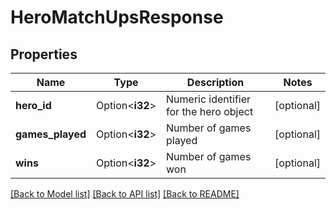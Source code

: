 # HeroMatchUpsResponse

## Properties

Name | Type | Description | Notes
------------ | ------------- | ------------- | -------------
**hero_id** | Option<**i32**> | Numeric identifier for the hero object | [optional]
**games_played** | Option<**i32**> | Number of games played | [optional]
**wins** | Option<**i32**> | Number of games won | [optional]

[[Back to Model list]](../README.md#documentation-for-models) [[Back to API list]](../README.md#documentation-for-api-endpoints) [[Back to README]](../README.md)


